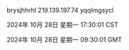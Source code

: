 brysjhhrhl 219.139.197.74 yqqlmgsycl

2024年 10月 28日 星期一 17:30:01 CST

2024年 10月 28日 星期一 09:30:01 GMT
